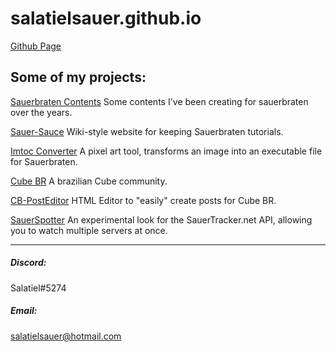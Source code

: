 # salatielsauer.github.io
[Github Page](https://github.com/SalatielSauer/)

## Some of my projects:
[Sauerbraten Contents](https://github.com/SalatielSauer/Sauerbraten-Content)
Some contents I've been creating for sauerbraten over the years.

[Sauer-Sauce](https://sauer-sauce.github.io)
Wiki-style website for keeping Sauerbraten tutorials.

[Imtoc Converter](https://salatielsauer.github.io/IMTOC-Converter/)
A pixel art tool, transforms an image into an executable file for Sauerbraten.

[Cube BR](http://www.cubebr.com/)
A brazilian Cube community.

[CB-PostEditor](https://salatielsauer.github.io/CB-PostEditor/)
HTML Editor to "easily" create posts for Cube BR.

[SauerSpotter](https://salatielsauer.github.io/SauerSpotter/)
An experimental look for the SauerTracker.net API, allowing you to watch multiple servers at once.
<hr>

##### Discord:
Salatiel#5274
##### Email:
salatielsauer@hotmail.com
